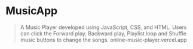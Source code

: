 # MusicApp

>  A Music Player developed using JavaScript, CSS, and HTML. Users can click the Forward play, Backward play, Playlist loop and Shuffle music buttons to change the songs.
>  online-music-player.vercel.app





 
